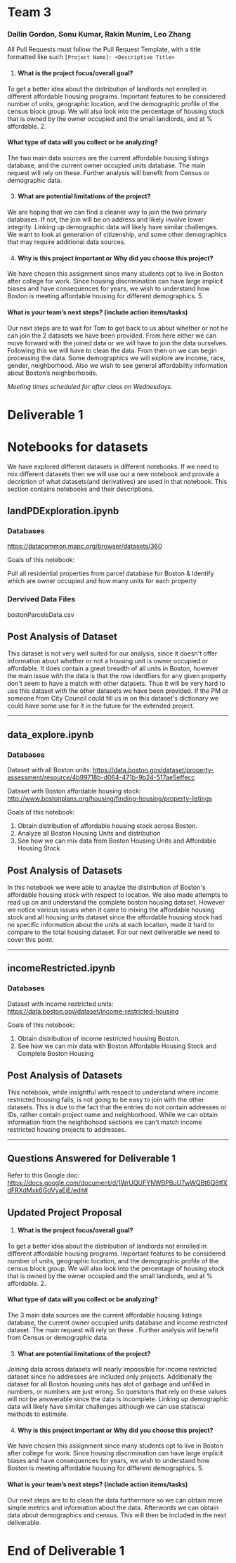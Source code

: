 # Team 3
<h3>Dallin Gordon, Sonu Kumar, Rakin Munim, Leo Zhang </h3>



All Pull Requests must follow the Pull Request Template, with a title formatted like such `[Project Name]: <Descriptive Title>`

1. <h4>What is the project focus/overall goal?</h4> 
To get a better idea about the distribution of landlords not enrolled in different affordable housing programs. Important features to be considered: number of units, geographic location, and the demographic profile of the census block group. We will also look into the percentage of housing stock that is owned by the owner occupied and the small landlords, and at % affordable.
2. <h4>What type of data will you collect or be analyzing?
</h4> The two main data sources are the current affordable housing listings database, and the 
current owner occupied units database.  The main request will rely on these.  Further analysis will benefit from Census or demographic data.  

3. <h4>What are potential limitations of the project?
</h4>We are hoping that we can find a cleaner way to join the two primary databases.  If not,  the join will be on address and likely involve lower integrity.  Linking up demographic data will likely have similar challenges.  We want to look at generation of citizenship, and some other demographics that may require additional data sources.  

4. <h4>Why is this project important or Why did you choose this project?
</h4>We have chosen this assignment since many students opt to live in Boston after college for work. Since housing discrimination can have large implicit biases and have consequences for years, we wish to understand how Boston is meeting affordable housing for different demographics. 
5. <h4>What is your team’s next steps? (include action items/tasks)
</h4>Our next steps are to wait for Tom to get back to us about whether or not he can join the 2 datasets we have been provided. From here either we can move forward with the joined data or we will have to join the data ourselves. Following this we will have to clean the data. From then on we can begin processing the data. Some demographics we will explore are income, race, gender, neighborhood. Also we wish to see general affordability information about Boston’s neighborhoods. 


<i>Meeting times scheduled for after class on Wednesdays.</i>


<h1>Deliverable 1 </h1>

<h1> Notebooks for datasets </h1>
We have explored different datasets in different notebooks. If we need to mix different datasets then we will use our a new notebook and provide a decription of what datasets(and derivatives) are used in that notebook. This section contains notebooks and their descriptions. 


<h2> landPDExploration.ipynb </h2>
<h3> Databases </h3>

https://datacommon.mapc.org/browser/datasets/360

Goals of this notebook: 

Pull all residential properties from parcel database for Boston & Identify which are owner occupied and how many units for each property

<h3> Dervived Data Files </h3>
bostonParcelsData.csv

<h2>Post Analysis of Dataset</h2>
This dataset is not very well suited for our analysis, since it doesn't offer information about whether or not a housing unit is owner occupied or affordable. It does contain a great breadth of all units in Boston, however the main issue with the data is that the row identfiers for any given property don't seem to have a match with other datasets. Thus it will be very hard to use this dataset with the other datasets we have been provided. If the PM or someone from City Council could fill us in on this dataset's dictionary we could have some use for it in the future for the extended project. 

----------
<h2> data_explore.ipynb </h2>
<h3> Databases </h3>

Dataset with all Boston units:
https://data.boston.gov/dataset/property-assessment/resource/4b99718b-d064-471b-9b24-517ae5effecc

Dataset with Boston affordable housing stock:
http://www.bostonplans.org/housing/finding-housing/property-listings


Goals of this notebook: 

1. Obtain distribution of affordable housing stock across 
Boston.
2. Analyze all Boston Housing Units and distribution
3. See how we can mix data from Boston Housing Units and Affordable Housing Stock


<h2>Post Analysis of Datasets</h2>
In this notebook we were able to anaylze the distribution of Boston's affordable housing stock with respect to location. We also made attempts to read up on and understand the complete boston housing dataset. However we notice various issues when it came to mixing the affordable housing stock and all housing units dataset since the affordable housing stock had no specific information about the units at each location, made it hard to compare to the total housing dataset. For our next deliverable we need to cover this point. 




----------
<h2> incomeRestricted.ipynb </h2>
<h3> Databases </h3>

Dataset with income restricted units:
https://data.boston.gov/dataset/income-restricted-housing

Goals of this notebook: 

1. Obtain distribution of income restricted housing
Boston.
3. See how we can mix data with Boston Affordable Housing Stock and Complete Boston Housing


<h2>Post Analysis of Datasets</h2>
This notebook, while insightful with respect to understand where income restricted housing falls, is not going to be easy to join with the other datasets. This is due to the fact that the entries do not contain addresses or IDs, rather contain project name and neighborhood. While we can obtain information from the neighbohood sections we can't match income restricted housing projects to addresses. 


----------
<h2> Questions Answered for Deliverable 1</h2>

Refer to this Google doc:
https://docs.google.com/document/d/1WrUQUFYNWBPBuU7wWQBt6Q8ffXdFRXdMxk6GdVyaEiE/edit#



<h2>Updated Project Proposal </h2>

1. <h4>What is the project focus/overall goal?</h4> 
To get a better idea about the distribution of landlords not enrolled in different affordable housing programs. Important features to be considered: number of units, geographic location, and the demographic profile of the census block group. We will also look into the percentage of housing stock that is owned by the owner occupied and the small landlords, and at % affordable.
2. <h4>What type of data will you collect or be analyzing?
</h4> The 3 main data sources are the current affordable housing listings database, the current owner occupied units database and income restricted dataset.  The main request will rely on these .  Further analysis will benefit from Census or demographic data.  

3. <h4>What are potential limitations of the project?
</h4>Joining data across datasets will nearly impossible for income restricted dataset since no addresses are included only projects. Additionally the dataset for all Boston housing units has alot of garbage and unfilled in numbers, or numbers are just wrong. So quesitons that rely on these values will not be answerable since the data is incomplete.  Linking up demographic data will likely have similar challenges although we can use statiscal methods to estimate. 

4. <h4>Why is this project important or Why did you choose this project?
</h4>We have chosen this assignment since many students opt to live in Boston after college for work. Since housing discrimination can have large implicit biases and have consequences for years, we wish to understand how Boston is meeting affordable housing for different demographics.
5. <h4>What is your team’s next steps? (include action items/tasks)
</h4>Our next steps are to to clean the data furthermore so we can obtain more simple metrics and information about the data. Afterwords we can obtain data about demographics and census. This will then be included in the next deliverable. 

<h1>End of Deliverable 1</h1>